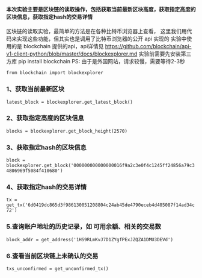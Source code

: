 #### **本次实验主要是区块链的读取操作，包括获取当前最新区块高度，获取指定高度的区块信息，获取指定hash的交易详情**
区块链的读取实验，最简单的方法是在各种比特币浏览器上查看，
这里我们用代码来实现这些功能，但其实也是调用了比特币浏览器的公开 api 实现的
实验中使用的是 blockchain 提供的api，api详情见 https://github.com/blockchain/api-v1-client-python/blob/master/docs/blockexplorer.md
实验前需要先安装第三方库 pip install blockchain
PS: 由于是外国网站，请求较慢，需要等待2-3秒

`from blockchain import blockexplorer`

### **1、获取当前最新区块**
`latest_block = blockexplorer.get_latest_block()`

### **2、获取指定高度的区块信息**

`blocks = blockexplorer.get_block_height(2570)
`
### **3、获取指定hash的区块信息**
`block = blockexplorer.get_block('000000000000000016f9a2c3e0f4c1245ff24856a79c34806969f5084f410680')
`
### **4、获取指定hash的交易详情**
`tx = get_tx('6d0419dc865d3f986130051208804c24ab45de4790eceb4d405087f14ad34c72')
`
### **5.查询账户地址的历史记录，如 可用余额、相关的交易数**
`block_addr = get_address('1HS9RLmKvJ7D1ZYgfPExJZQZA1DMU3DEVd')
`
### **6.查看当前区块链上未确认的交易**
`txs_unconfirmed = get_unconfirmed_tx()
`
